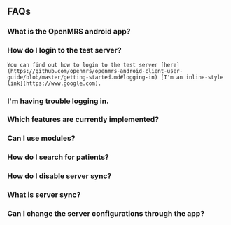 ## FAQs

### What is the OpenMRS android app?

### How do I login to the test server?
	You can find out how to login to the test server [here](https://github.com/openmrs/openmrs-android-client-user-guide/blob/master/getting-started.md#logging-in) [I'm an inline-style link](https://www.google.com).
### I'm having trouble logging in.

### Which features are currently implemented?

### Can I use modules?

### How do I search for patients?

### How do I disable server sync?

### What is server sync?

### Can I change the server configurations through the app?

